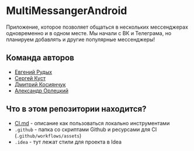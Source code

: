 # MultiMessangerAndroid

Приложение, которое позволяет общаться в нескольких мессенджерах одновременно и в одном месте. Мы начали с ВК и Телеграма, но планируем добавлять и другие популярные мессенджеры!

## Команда авторов

- [Евгений Рудых](https://github.com/Lyalyashechka)
- [Сергей Куст](https://github.com/BUSH1997)
- [Дмитрий Косиянчук](https://github.com/dmitryk1210)
- [Александр Орлецкий]()



## Что в этом репозитории находится?

- [CI.md](./CI.md) - описание как пользоваться локально инструментами
- `.github` - папка со скриптами Github и ресурсами для CI (`.github/workflows/assets`)
- `.idea` - тут лежат стили для проекта в Idea

